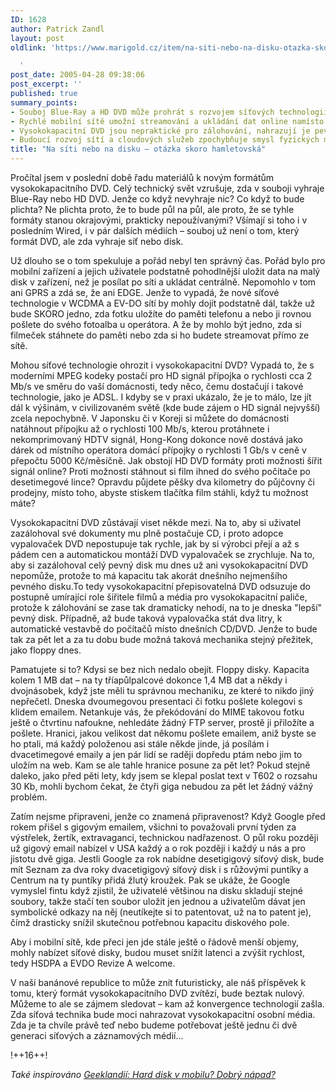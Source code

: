 ```yaml
---
ID: 1628
author: Patrick Zandl
layout: post
oldlink: 'https://www.marigold.cz/item/na-siti-nebo-na-disku-otazka-skoro-hamletovska

  '
post_date: 2005-04-28 09:38:06
post_excerpt: ''
published: true
summary_points:
- Souboj Blue-Ray a HD DVD může prohrát s rozvojem síťových technologií.
- Rychlé mobilní sítě umožní streamování a ukládání dat online namísto lokálních disků.
- Vysokokapacitní DVD jsou nepraktické pro zálohování, nahrazují je pevné disky.
- Budoucí rozvoj sítí a cloudových služeb zpochybňuje smysl fyzických médií.
title: "Na síti nebo na disku – otázka skoro hamletovská"
---
```


<p>Pročítal jsem v poslední době řadu materiálů k novým formátům vysokokapacitního DVD. Celý technický svět vzrušuje, zda v souboji vyhraje Blue-Ray nebo HD DVD. Jenže co když nevyhraje nic? Co když to bude plichta? Ne plichta proto, že to bude půl na půl, ale proto, že se tyhle formáty stanou okrajovými, prakticky nepoužívanými? Všímají si toho i v posledním Wired, i v pár dalších médiích – souboj už není o tom, který formát DVD, ale zda vyhraje síť nebo disk. </p>

<p>Už dlouho se o tom spekuluje a pořád nebyl ten správný čas. Pořád bylo pro mobilní zařízení a jejich uživatele podstatně pohodlnější uložit data na malý disk v zařízení, než je posílat po síti a ukládat centrálně. Nepomohlo v tom ani GPRS a zdá se, že ani EDGE. Jenže to vypadá, že nové síťové technologie v WCDMA a EV-DO sítí by mohly dojít podstatně dál, takže už bude SKORO jedno, zda fotku uložíte do paměti telefonu a nebo ji rovnou pošlete do svého fotoalba u operátora. A že by mohlo být jedno, zda si filmeček stáhnete do paměti nebo zda si ho budete streamovat přímo ze sítě. </p>

<p>Mohou síťové technologie ohrozit i vysokokapacitní DVD? Vypadá to, že s moderními MPEG kodeky postačí pro HD signál přípojka o rychlosti cca 2 Mb/s ve směru do vaší domácnosti, tedy něco, čemu dostačují i takové technologie, jako je ADSL. I kdyby se v praxi ukázalo, že je to málo, lze jít dál k výšinám, v civilizovaném světě (kde bude zájem o HD signál nejvyšší) zcela nepochybně. V Japonsku či v Koreji si můžete do domácnosti natáhnout přípojku až o rychlosti 100 Mb/s, kterou protáhnete i nekomprimovaný HDTV signál, Hong-Kong dokonce nově dostává jako dárek od místního operátora domácí přípojky o rychlosti 1 Gb/s v ceně v přepočtu 5000 Kč/měsíčně. Jak obstojí HD DVD formáty proti možnosti šířit signál online? Proti možnosti stáhnout si film ihned do svého počítače po desetimegové lince? Opravdu půjdete pěšky dva kilometry do půjčovny či prodejny, místo toho, abyste stiskem tlačítka film stáhli, když tu možnost máte?</p>

<p>Vysokokapacitní DVD zůstávají viset někde mezi. Na to, aby si uživatel zazálohoval své dokumenty mu plně postačuje CD, i proto adopce vypalovaček DVD nepostupuje tak rychle, jak by si výrobci přejí a až s pádem cen a automatickou montáží DVD vypalovaček se zrychluje. Na to, aby si zazálohoval celý pevný disk mu dnes už ani vysokokapacitní DVD nepomůže, protože to má kapacitu tak akorát dnešního nejmenšího pevného disku.To tedy vysokokapacitní přepisovatelná DVD odsuzuje do postupně umírající role šiřitele filmů a média pro vysokokapacitní paliče, protože k zálohování se zase tak dramaticky nehodí, na to je dneska "lepší" pevný disk. Případně, až bude taková vypalovačka stát dva litry, k automatické vestavbě do počítačů místo dnešních CD/DVD. Jenže to bude tak za pět let a za tu dobu bude možná taková mechanika stejný přežitek, jako floppy dnes. </p>

<p>Pamatujete si to? Kdysi se bez nich nedalo obejít. Floppy disky. Kapacita kolem 1 MB dat – na ty tříapůlpalcové dokonce 1,4 MB dat a někdy i dvojnásobek, když jste měli tu správnou mechaniku, ze které to nikdo jiný nepřečetl. Dneska dvoumegovou presentaci či fotku pošlete kolegovi s klidem emailem. Netankuje vás, že překódování do MIME takovou fotku ještě o čtvrtinu nafoukne, nehledáte žádný FTP server, prostě ji přiložíte a pošlete. Hranici, jakou velikost dat někomu pošlete emailem, aniž byste se ho ptali, má každý položenou asi stále někde jinde, já posílám i dvacetimegové emaily a jen pár lidí se raději dopředu ptám nebo jim to uložím na web. Kam se ale tahle hranice posune za pět let? Pokud stejně daleko, jako před pěti lety, kdy jsem se klepal poslat text v T602 o rozsahu 30 Kb, mohli bychom čekat, že čtyři giga nebudou za pět let žádný vážný problém.</p>

<p>Zatím nejsme připraveni, jenže co znamená připravenost? Když Google před rokem přišel s gigovým emailem, všichni to považovali první týden za výstřelek, žertík, extravaganci, technickou nadřazenost. O půl roku později už gigový email nabízel v USA každý a o rok později i každý u nás a pro jistotu dvě giga.  Jestli Google za rok nabídne desetigigový síťový disk, bude mít Seznam za dva roky dvacetigigový síťový disk i s růžovými puntíky a Centrum na ty puntíky přidá žlutý kroužek. Pak se ukáže, že Google vymyslel fintu když zjistil, že uživatelé většinou na disku skladují stejné soubory, takže stačí ten soubor uložit jen jednou a uživatelům dávat jen symbolické odkazy na něj (neutíkejte si to patentovat, už na to patent je), čímž drasticky snížil skutečnou potřebnou kapacitu diskového pole.  </p>

<p>Aby i mobilní sítě, kde přeci jen jde stále ještě o řádově menší objemy, mohly nabízet síťové disky, budou muset snížit latenci a zvýšit rychlost, tedy HSDPA a EVDO Revize A welcome. </p>

<p>V naší banánové republice to může znít futuristicky, ale náš příspěvek k tomu, který formát vysokokapacitního DVD zvítězí, bude beztak nulový. Můžeme to ale se zájmem sledovat – kam až konvergence technologií zašla. Zda síťová technika bude moci nahrazovat vysokokapacitní osobní média. Zda je ta chvíle právě teď nebo budeme potřebovat ještě jednu či dvě generaci síťových a záznamových médií…</p>

<p>!++16++!</p>

<p><i>Také inspirováno <a href="http://geeklandia.blogspot.com/2004/11/hard-disk-v-mobilu-dobr-npad.html">Geeklandií:  Hard disk v mobilu? Dobrý nápad?</a></i>
</p>